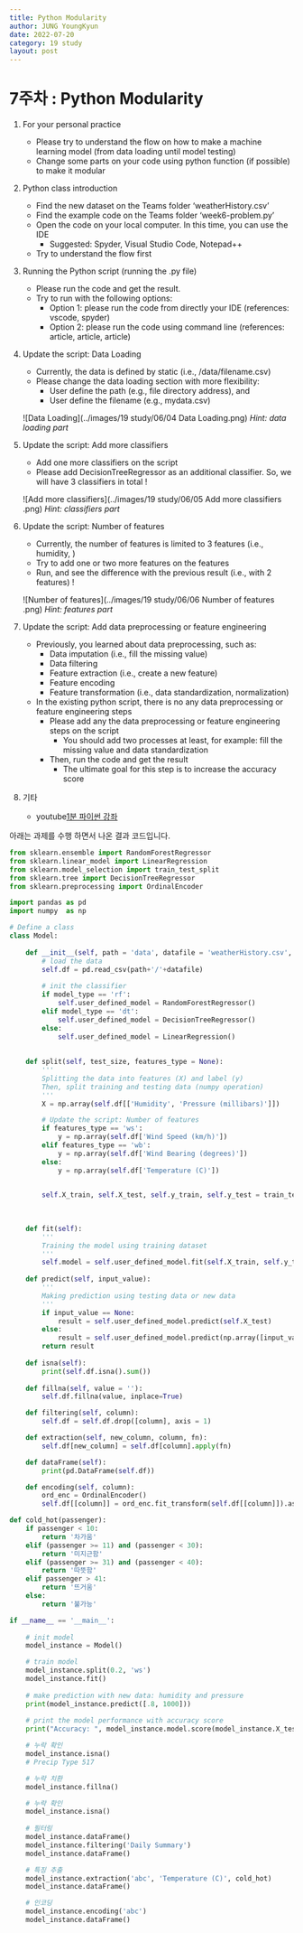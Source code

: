```yaml
---
title: Python Modularity
author: JUNG YoungKyun
date: 2022-07-20
category: 19 study
layout: post
---
```


# 7주차 : Python Modularity
1. For your personal practice​
    - Please try to understand the flow on how to make a machine learning model (from data loading until model testing)​
    - Change some parts on your code using python function (if possible) to make it modular​
2. Python class introduction​
    - Find the new dataset on the Teams folder ‘weatherHistory.csv’​
    - Find the example code on the Teams folder ‘week6-problem.py’​
    - Open the code on your local computer. In this time, you can use the IDE​
        - Suggested: Spyder, Visual Studio Code, Notepad++ ​
    - Try to understand the flow first ​
3. Running the Python script (running the .py file)​
    - Please run the code and get the result. ​
    - Try to run with the following options:​
        - Option 1: please run the code from directly your IDE (references: vscode, spyder)​
        - Option 2: please run the code using command line (references: article, article, article)​

4. Update the script: Data Loading​
    - Currently, the data is defined by static (i.e., /data/filename.csv)​
    - Please change the data loading section with more flexibility:​
        - User define the path (e.g., file directory address), and​
        - User define the filename (e.g., mydata.csv)​
        
    ![Data Loading](../images/19 study/06/04 Data Loading​.png)
    *Hint: data loading part*
    
5. Update the script: Add more classifiers​
    - Add one more classifiers on the script​
    - Please add DecisionTreeRegressor as an additional classifier. So, we will have 3 classifiers in total !​
    
    ![Add more classifiers](../images/19 study/06/05 Add more classifiers​.png)
    *Hint: classifiers part*
    
6. Update the script: Number of features​
    - Currently, the number of features is limited to 3 features (i.e., humidity, )​
    - Try to add one or two more features on the features​
    - Run, and see the difference with the previous result (i.e., with 2 features) !​
    
    ![Number of features​​](../images/19 study/06/06 Number of features​.png)
    *Hint: features part*

7. Update the script: Add data preprocessing or feature engineering
    - Previously, you learned about data preprocessing, such as:​
        - Data imputation (i.e., fill the missing value)​
        - Data filtering​
        - Feature extraction (i.e., create a new feature)​
        - Feature encoding ​
        - Feature transformation (i.e., data standardization, normalization)​
    - In the existing python script, there is no any data preprocessing or feature engineering steps​
        - Please add any the data preprocessing or feature engineering steps on the script​
            - You should add two processes at least, for example: fill the missing value and data standardization​
        - Then, run the code and get the result​
            - The ultimate goal for this step is to increase the accuracy score

8. 기타
    - youtube[1분 파이썬 강좌](https://www.youtube.com/watch?v=sj4vexbygKA&list=PLMsa_0kAjjrcxiSJnHNfzBN71D3zpYtkX&ab_channel=%EB%82%98%EB%8F%84%EC%BD%94%EB%94%A9)

아래는 과제를 수행 하면서 나온 결과 코드입니다.

```python
from sklearn.ensemble import RandomForestRegressor
from sklearn.linear_model import LinearRegression
from sklearn.model_selection import train_test_split
from sklearn.tree import DecisionTreeRegressor
from sklearn.preprocessing import OrdinalEncoder

import pandas as pd
import numpy  as np

# Define a class
class Model:
    
    def __init__(self, path = 'data', datafile = 'weatherHistory.csv', model_type = None):
        # load the data
        self.df = pd.read_csv(path+'/'+datafile)
        
        # init the classifier
        if model_type == 'rf':
            self.user_defined_model = RandomForestRegressor()
        elif model_type == 'dt':
            self.user_defined_model = DecisionTreeRegressor()
        else:
            self.user_defined_model = LinearRegression()
            
    
    def split(self, test_size, features_type = None):
        '''
        Splitting the data into features (X) and label (y)
        Then, split training and testing data (numpy operation)
        '''
        X = np.array(self.df[['Humidity', 'Pressure (millibars)']])

        # Update the script: Number of features
        if features_type == 'ws':
            y = np.array(self.df['Wind Speed (km/h)'])
        elif features_type == 'wb':
            y = np.array(self.df['Wind Bearing (degrees)'])
        else:
            y = np.array(self.df['Temperature (C)'])

        
        self.X_train, self.X_test, self.y_train, self.y_test = train_test_split(X, y, 
                                                                                test_size= test_size, 
                                                                                random_state=40)
    
    def fit(self):
        '''
        Training the model using training dataset
        '''
        self.model = self.user_defined_model.fit(self.X_train, self.y_train)
    
    def predict(self, input_value):
        '''
        Making prediction using testing data or new data
        '''
        if input_value == None:
            result = self.user_defined_model.predict(self.X_test)
        else:
            result = self.user_defined_model.predict(np.array([input_value]))
        return result
    
    def isna(self):
        print(self.df.isna().sum())
    
    def fillna(self, value = ''):
        self.df.fillna(value, inplace=True)

    def filtering(self, column):
        self.df = self.df.drop([column], axis = 1)

    def extraction(self, new_column, column, fn):
        self.df[new_column] = self.df[column].apply(fn)

    def dataFrame(self):
        print(pd.DataFrame(self.df))

    def encoding(self, column):
        ord_enc = OrdinalEncoder()
        self.df[[column]] = ord_enc.fit_transform(self.df[[column]]).astype(int)

def cold_hot(passenger):
    if passenger < 10:
        return '차가움'
    elif (passenger >= 11) and (passenger < 30):
        return '미지근함'
    elif (passenger >= 31) and (passenger < 40):
        return '따뜻함'
    elif passenger > 41:
        return '뜨거움'
    else:
        return '불가능'

if __name__ == '__main__':
        
    # init model
    model_instance = Model()

    # train model
    model_instance.split(0.2, 'ws')
    model_instance.fit()
    
    # make prediction with new data: humidity and pressure
    print(model_instance.predict([.8, 1000]))
    
    # print the model performance with accuracy score
    print("Accuracy: ", model_instance.model.score(model_instance.X_test, model_instance.y_test))

    # 누락 확인
    model_instance.isna()
    # Precip Type 517

    # 누락 치환
    model_instance.fillna()

    # 누락 확인
    model_instance.isna()
    
    # 필터링
    model_instance.dataFrame()
    model_instance.filtering('Daily Summary')
    model_instance.dataFrame()

    # 특징 추출
    model_instance.extraction('abc', 'Temperature (C)', cold_hot)
    model_instance.dataFrame()

    # 인코딩
    model_instance.encoding('abc')
    model_instance.dataFrame()
```